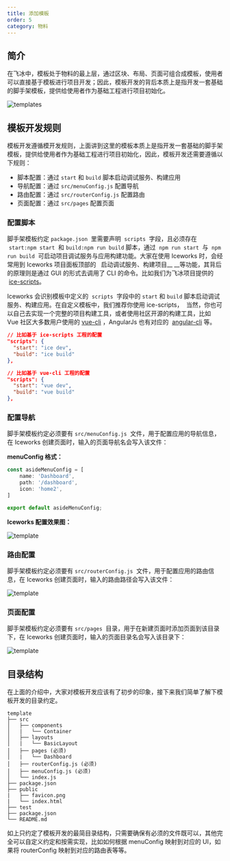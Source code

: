 ```yaml
---
title: 添加模板
order: 5
category: 物料
---
```


## 简介

在飞冰中，模板处于物料的最上层，通过区块、布局、页面可组合成模板，使用者可以直接基于模板进行项目开发；因此，模板开发的背后本质上是指开发一套基础的脚手架模板，提供给使用者作为基础工程进行项目初始化。

![templates](https://cdn.nlark.com/lark/0/2018/png/71071/1543805991182-68f85b6d-c26a-4793-b4c4-b5565292e9b0.png)

## 模板开发规则

模板开发遵循模开发规则，上面讲到这里的模板本质上是指开发一套基础的脚手架模板，提供给使用者作为基础工程进行项目初始化，因此，模板开发还需要遵循以下规则：

- 脚本配置：通过 `start` 和 `build` 脚本启动调试服务、构建应用
- 导航配置：通过 `src/menuConfig.js` 配置导航
- 路由配置：通过 `src/routerConfig.js` 配置路由
- 页面配置：通过 `src/pages` 配置页面

### 配置**脚本**

脚手架模板约定 `package.json`  里需要声明  `scripts`  字段，且必须存在  `start:npm start`  和 `build:npm run build` 脚本，通过  `npm run start`  与  `npm run build`  可启动项目调试服务与应用构建功能。大家在使用 Iceworks 时，会经常用到 Iceworks 项目面板顶部的   启动调试服务、构建项目\_\_ \_\_等功能，其背后的原理则是通过 GUI 的形式去调用了 CLI 的命令。比如我们为飞冰项目提供的  [ice-scripts](https://github.com/alibaba/ice/tree/master/tools/ice-scripts)。

Iceworks 会识别模板中定义的  `scripts`  字段中的 `start` 和 `build` 脚本启动调试服务、构建应用。在自定义模板中，我们推荐你使用 ice-scripts，  当然，你也可以自己去实现一个完整的项目构建工具，或者使用社区开源的构建工具，比如 Vue 社区大多数用户使用的 [vue-cli](https://github.com/vuejs/vue-cli) ，AngularJs 也有对应的  [angular-cli](https://github.com/angular/angular-cli) 等。

```json
// 比如基于 ice-scripts 工程的配置
"scripts": {
  "start": "ice dev",
  "build": "ice build"
},

// 比如基于 vue-cli 工程的配置
"scripts": {
  "start": "vue dev",
  "build": "vue build"
},
```

### 配置导航

脚手架模板约定必须要有 `src/menuConfig.js`  文件，用于配置应用的导航信息，在 Iceworks 创建页面时，输入的页面导航名会写入该文件：

**menuConfig 格式：**

```javascript
const asideMenuConfig = [
    name: 'Dashboard',
    path: '/dashboard',
    icon: 'home2',
]

export default asideMenuConfig;
```

**Iceworks 配置效果图：**

![template](https://cdn.nlark.com/lark/0/2018/png/71071/1543817452170-0d63bc07-4bb8-481b-8226-3b1b6efe089d.png)

### 路由配置

脚手架模板约定必须要有 `src/routerConfig.js`  文件，用于配置应用的路由信息，在 Iceworks 创建页面时，输入的路由路径会写入该文件：

![template](https://cdn.nlark.com/lark/0/2018/png/71071/1543818100357-a885fa26-4b9c-4019-b243-af522d5d8c71.png)

### 页面配置

脚手架模板约定必须要有 `src/pages`  目录，用于在新建页面时添加页面到该目录下，在 Iceworks 创建页面时，输入的页面目录名会写入该目录下：

![template](https://cdn.nlark.com/lark/0/2018/png/71071/1543818162318-63fb9c44-7228-4928-bbbf-d963b20c966c.png)

## 目录结构

在上面的介绍中，大家对模板开发应该有了初步的印象，接下来我们简单了解下模板开发的目录约定。

```makedown
template
├── src
│   ├── components
│   |   └── Container
│   ├── layouts
│   |   └── BasicLayout
│   ├── pages (必须)
│   |   └── Dashboard
│   ├── routerConfig.js (必须)
│   ├── menuConfig.js (必须)
│   └── index.js
├── package.json
├── public
|   ├── favicon.png
|   └── index.html
├── test
├── package.json
└── README.md
```

如上只约定了模板开发的最简目录结构，只需要确保有必须的文件既可以，其他完全可以自定义约定和按需实现，比如如何根据 menuConfig 映射到对应的 UI，如果将 routerConfig 映射到对应的路由表等等。
